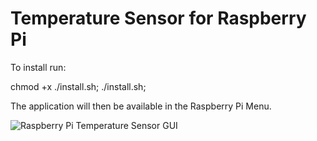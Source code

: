 # Temperature Sensor for Raspberry Pi

To install run: 

chmod +x ./install.sh;
./install.sh;

The application will then be available in the Raspberry Pi Menu.

![Raspberry Pi Temperature Sensor GUI](https://files.littlebird.com.au/Screen-Recording-2020-02-16-08-48-49-aUPtJ/Screen-Recording-2020-02-16-08-48-49.gif)
